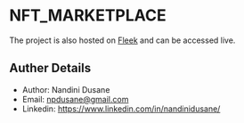 # NFT_MARKETPLACE

The project is also hosted on [Fleek](https://wispy-wildflower-4610.on.fleek.co/) and can be accessed live.

## Auther Details
- Author: Nandini Dusane
- Email: npdusane@gmail.com
- Linkedin: https://www.linkedin.com/in/nandinidusane/
